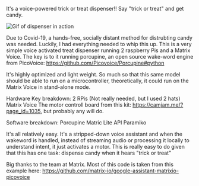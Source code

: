 It's a voice-powered trick or treat dispenser!! Say "trick or treat" and get candy.

![Gif of dispenser in action](e2e18ba7-75e4-43cc-80ac-684d3a8cce54.gif)

Due to Covid-19, a hands-free, socially distant method for distrubting candy was needed. Luckily, I had everything needed to whip this up.
This is a very simple voice activated treat dispenser running 2 raspberry Pis and a Matrix Voice. The key is to it running porcupine, an open source wake-word engine from PicoVoice:
https://github.com/Picovoice/Porcupine#python

It's highly optimized and light weight. So much so that this same model should be able to run on a microcontroller, theoretically, it could run on the Matrix Voice in stand-alone mode. 

Hardware Key breakdown:
2 RPis (Not really needed, but I used 2 hats)
Matrix Voice
The motor controll board from this kit: https://camjam.me/?page_id=1035, but probably any will do.

Software breakdown:
Porcupine
Matric Lite API
Paramiko 


It's all relatively easy. It's a stripped-down voice assistant and when the wakeword is handled, instead of streaming audio or processing it locally to understand intent, it just activates a motor. This is really easy to do given that this has one task: dispense candy when it hears "trick or treat"


Big thanks to the team at Matrix. Most of this code is taken from this example here:
https://github.com/matrix-io/google-assistant-matrixio-picovoice








